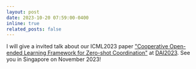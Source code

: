 ```yaml
---
layout: post
date: 2023-10-20 07:59:00-0400
inline: true
related_posts: false
---
```


I will give a invited talk about our ICML2023 paper ["Cooperative Open-ended Learning Framework for Zero-shot Coordination"](https://proceedings.mlr.press/v202/li23au.html) at [DAI2023](http://www.adai.ai/dai/2023/index.html). See you in Singapore on November 2023!
